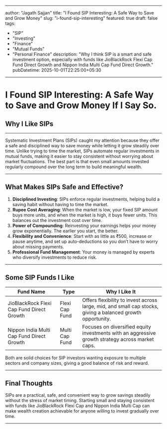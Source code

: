 
---
author: "Jagath Sajjan"
title: "I Found SIP Interesting: A Safe Way to Save and Grow Money"
slug: "i-found-sip-interesting"
featured: true
draft: false
tags:
  - "SIP"
  - "Investing"
  - "Finance"
  - "Mutual Funds"
  - "Personal Finance"
description: "Why I think SIP is a smart and safe investment option, especially with funds like JioBlackRock Flexi Cap Fund Direct Growth and Nippon India Multi Cap Fund Direct Growth."
pubDatetime: 2025-10-01T22:25:00+05:30
---

# I Found SIP Interesting: A Safe Way to Save and Grow Money If I Say So.

## Why I Like SIPs
---

Systematic Investment Plans (SIPs) caught my attention because they offer a safe and disciplined way to save money while letting it grow steadily over time. Unlike trying to time the market, SIPs automate regular investments in mutual funds, making it easier to stay consistent without worrying about market fluctuations. The best part is that even small amounts invested regularly compound over the long term to build meaningful wealth.

---

## What Makes SIPs Safe and Effective?
1. **Disciplined Investing**: SIPs enforce regular investments, helping build a saving habit without having to time the market.
2. **Rupee Cost Averaging**: When the market is low, your fixed SIP amount buys more units, and when the market is high, it buys fewer units. This balances out the investment cost over time.
3. **Power of Compounding**: Reinvesting your earnings helps your money grow exponentially. The earlier you start, the better.
4. **Flexibility and Convenience**: Start with as little as ₹500, increase or pause anytime, and set up auto-deductions so you don’t have to worry about missing payments.
5. **Professional Fund Management**: Your money is managed by experts who diversify investments to reduce risk.

---

## Some SIP Funds I Like

| Fund Name                              | Type                | Why I Like It                                                 |
|--------------------------------------|---------------------|--------------------------------------------------------------|
| JioBlackRock Flexi Cap Fund Direct Growth | Flexi Cap Fund      | Offers flexibility to invest across large, mid, and small cap stocks, giving a balanced growth opportunity. |
| Nippon India Multi Cap Fund Direct Growth  | Multi Cap Fund      | Focuses on diversified equity investments with an aggressive growth strategy across market caps.          |

Both are solid choices for SIP investors wanting exposure to multiple sectors and company sizes, giving a good balance of risk and reward.

---

## Final Thoughts
SIPs are a practical, safe, and convenient way to grow savings steadily without the stress of market timing. Starting small and staying consistent with funds like JioBlackRock Flexi Cap and Nippon India Multi Cap can make wealth creation achievable for anyone willing to invest gradually over time.

---
